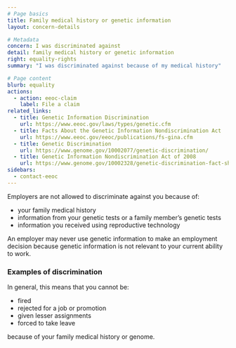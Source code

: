 ```yaml
---
# Page basics
title: Family medical history or genetic information
layout: concern-details

# Metadata
concern: I was discriminated against
detail: family medical history or genetic information
right: equality-rights
summary: "I was discriminated against because of my medical history"

# Page content
blurb: equality
actions:
  - action: eeoc-claim
    label: File a claim
related_links:
  - title: Genetic Information Discrimination
    url: https://www.eeoc.gov/laws/types/genetic.cfm
  - title: Facts About the Genetic Information Nondiscrimination Act
    url: https://www.eeoc.gov/eeoc/publications/fs-gina.cfm
  - title: Genetic Discrimination
    url: https://www.genome.gov/10002077/genetic-discrimination/
  - title: Genetic Information Nondiscrimination Act of 2008
    url: https://www.genome.gov/10002328/genetic-discrimination-fact-sheet/
sidebars:
  - contact-eeoc
---
```


Employers are not allowed to discriminate against you because of:

- your family medical history
- information from your genetic tests or a family member’s genetic tests
- information you received using reproductive technology

An employer may never use genetic information to make an employment decision because genetic information is not relevant to your current ability to work.

### Examples of discrimination

In general, this means that you cannot be:

- fired
- rejected for a job or promotion
- given lesser assignments
- forced to take leave

because of your family medical history or genome.
